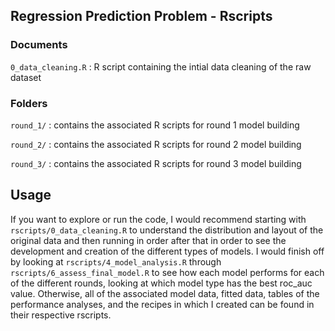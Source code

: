 ## Regression Prediction Problem - Rscripts

### Documents 

`0_data_cleaning.R` : R script containing the intial data cleaning of the raw dataset

### Folders

`round_1/` : contains the associated R scripts for round 1 model building 

`round_2/` : contains the associated R scripts for round 2 model building 

`round_3/` : contains the associated R scripts for round 3 model building 
 
## Usage

If you want to explore or run the code, I would recommend starting with 
`rscripts/0_data_cleaning.R` to understand the distribution and layout of the 
original data and then running in order after that in order to see the 
development and creation of the different types of models. I would finish off
by looking at `rscripts/4_model_analysis.R` through 
`rscripts/6_assess_final_model.R` to see how each model performs for each of the different rounds, 
looking at which model type has the best roc_auc value. Otherwise, all of the associated model 
data, fitted data, tables of the performance analyses, and the recipes in which
I created can be found in their respective rscripts. 
